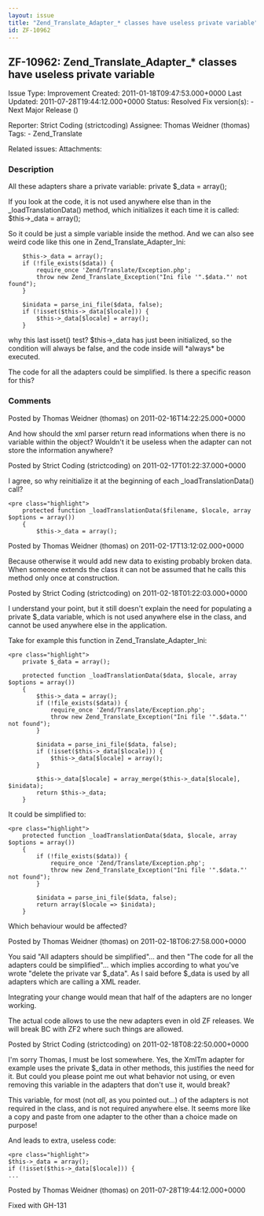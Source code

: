 ```yaml
---
layout: issue
title: "Zend_Translate_Adapter_* classes have useless private variable"
id: ZF-10962
---
```


ZF-10962: Zend\_Translate\_Adapter\_\* classes have useless private variable
----------------------------------------------------------------------------

 Issue Type: Improvement Created: 2011-01-18T09:47:53.000+0000 Last Updated: 2011-07-28T19:44:12.000+0000 Status: Resolved Fix version(s): - Next Major Release ()
 
 Reporter:  Strict Coding (strictcoding)  Assignee:  Thomas Weidner (thomas)  Tags: - Zend\_Translate
 
 Related issues: 
 Attachments: 
### Description

All these adapters share a private variable: private $\_data = array();

If you look at the code, it is not used anywhere else than in the \_loadTranslationData() method, which initializes it each time it is called: $this->\_data = array();

So it could be just a simple variable inside the method. And we can also see weird code like this one in Zend\_Translate\_Adapter\_Ini:

 
        $this->_data = array();
        if (!file_exists($data)) {
            require_once 'Zend/Translate/Exception.php';
            throw new Zend_Translate_Exception("Ini file '".$data."' not found");
        }
    
        $inidata = parse_ini_file($data, false);
        if (!isset($this->_data[$locale])) {
            $this->_data[$locale] = array();
        }


why this last isset() test? $this->\_data has just been initialized, so the condition will always be false, and the code inside will \*always\* be executed.

The code for all the adapters could be simplified. Is there a specific reason for this?

 

 

### Comments

Posted by Thomas Weidner (thomas) on 2011-02-16T14:22:25.000+0000

And how should the xml parser return read informations when there is no variable within the object? Wouldn't it be useless when the adapter can not store the information anywhere?

 

 

Posted by Strict Coding (strictcoding) on 2011-02-17T01:22:37.000+0000

I agree, so why reinitialize it at the beginning of each \_loadTranslationData() call?

 
    <pre class="highlight">
        protected function _loadTranslationData($filename, $locale, array $options = array())
        {
            $this->_data = array();


 

 

Posted by Thomas Weidner (thomas) on 2011-02-17T13:12:02.000+0000

Because otherwise it would add new data to existing probably broken data. When someone extends the class it can not be assumed that he calls this method only once at construction.

 

 

Posted by Strict Coding (strictcoding) on 2011-02-18T01:22:03.000+0000

I understand your point, but it still doesn't explain the need for populating a private $\_data variable, which is not used anywhere else in the class, and cannot be used anywhere else in the application.

Take for example this function in Zend\_Translate\_Adapter\_Ini:

 
    <pre class="highlight">
        private $_data = array();
    
        protected function _loadTranslationData($data, $locale, array $options = array())
        {
            $this->_data = array();
            if (!file_exists($data)) {
                require_once 'Zend/Translate/Exception.php';
                throw new Zend_Translate_Exception("Ini file '".$data."' not found");
            }
    
            $inidata = parse_ini_file($data, false);
            if (!isset($this->_data[$locale])) {
                $this->_data[$locale] = array();
            }
    
            $this->_data[$locale] = array_merge($this->_data[$locale], $inidata);
            return $this->_data;
        }


It could be simplified to:

 
    <pre class="highlight">
        protected function _loadTranslationData($data, $locale, array $options = array())
        {
            if (!file_exists($data)) {
                require_once 'Zend/Translate/Exception.php';
                throw new Zend_Translate_Exception("Ini file '".$data."' not found");
            }
    
            $inidata = parse_ini_file($data, false);
            return array($locale => $inidata);
        }


Which behaviour would be affected?

 

 

Posted by Thomas Weidner (thomas) on 2011-02-18T06:27:58.000+0000

You said "All adapters should be simplified"... and then "The code for all the adapters could be simplified"... which implies according to what you've wrote "delete the private var $\_data". As I said before $\_data is used by all adapters which are calling a XML reader.

Integrating your change would mean that half of the adapters are no longer working.

The actual code allows to use the new adapters even in old ZF releases. We will break BC with ZF2 where such things are allowed.

 

 

Posted by Strict Coding (strictcoding) on 2011-02-18T08:22:50.000+0000

I'm sorry Thomas, I must be lost somewhere. Yes, the XmlTm adapter for example uses the private $\_data in other methods, this justifies the need for it. But could you please point me out what behavior not using, or even removing this variable in the adapters that don't use it, would break?

This variable, for most (not _all_, as you pointed out...) of the adapters is not required in the class, and is not required anywhere else. It seems more like a copy and paste from one adapter to the other than a choice made on purpose!

And leads to extra, useless code:

 
    <pre class="highlight">
    $this->_data = array();
    if (!isset($this->_data[$locale])) {
    ...


 

 

Posted by Thomas Weidner (thomas) on 2011-07-28T19:44:12.000+0000

Fixed with GH-131

 

 